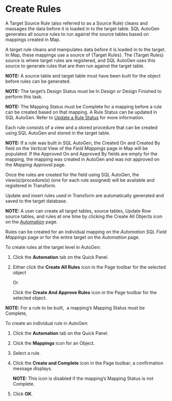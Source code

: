 # Create Rules

A Target Source Rule (also referred to as a Source Rule) cleans and
massages the data before it is loaded in to the target table. SQL
AutoGen generates all source rules to run against the source tables
based on mappings created in Map.

A target rule cleans and manipulates data before it is loaded in to the
target. In Map, these mappings use a source of {Target Rules}. The
{Target Rules} source is where target rules are registered, and SQL
AutoGen uses this source to generate rules that are then run against the
target table.

<span style="font-weight: bold;">NOTE:</span> A source table and target
table must have been built for the object before rules can be generated.

<span style="font-weight: bold;">NOTE:</span> The target’s Design Status
must be In Design or Design Finished to perform this task.

<span style="font-weight: bold;">NOTE:</span> The Mapping Status must be
Complete for a mapping before a rule can be created based on that
mapping. A Rule Status can be updated in SQL AutoGen. Refer to [Update a
Rule Status](Update_a_Rule_Status.htm) for more information.

Each rule consists of a view and a stored procedure that can be created
using SQL AutoGen and stored in the target table.

**NOTE:** If a rule was built in SQL AutoGen, the Created On and Created
By field on the *Vertical* View of the *Field Mappings* page in Map will
be populated. If the Approved On and Approved By fields are empty for
the mapping, the mapping was created in AutoGen and was not approved on
the *Mapping Approval* page.

Once the rules are created for the field using SQL AutoGen, the
view(s)/procedure(s) (one for each rule assigned) will be available and
registered in Transform.

Update and insert rules used in Transform are automatically generated
and saved to the target database.

<span style="font-weight: bold;">NOTE:</span> A user can create all
target tables, source tables, Update Row source tables, and rules at one
time by clicking the Create All Objects icon on the
<span style="font-style: italic;">[Automation](../Page_Desc/Automation_page.htm)</span>
page.

Rules can be created for an individual mapping on the *Automation SQL
Field Mappings* page or for the entire target on the *Automation* page.

To create rules at the target level in AutoGen:

1.  Click the **Automation** tab on the Quick Panel.

2.  Either click the **Create All Rules** icon in the Page toolbar for
    the selected object
    
    Or
    
    Click the **Create And Approve Rules** icon in the Page toolbar for
    the selected object.  

<span style="font-weight: bold;">NOTE:</span> For a rule to be built,  a
mapping’s Mapping Status must be Complete,

To create an individual rule in AutoGen:

1.  Click the **Automation** tab on the Quick Panel.

2.  Click the **Mappings** icon for an Object.

3.  Select a rule.

4.  Click the **Create and Complete** icon in the Page toolbar; a
    confirmation message displays.
    
    **NOTE:** This icon is disabled if the mapping’s Mapping Status is
    not Complete.

5.  Click **OK**.
